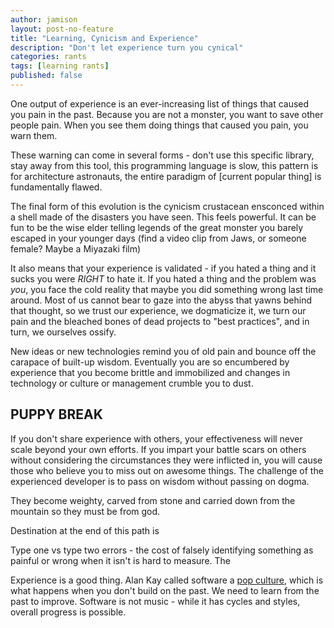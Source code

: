 ```yaml
---
author: jamison
layout: post-no-feature
title: "Learning, Cynicism and Experience"
description: "Don't let experience turn you cynical"
categories: rants
tags: [learning rants]
published: false
---
```


One output of experience is an ever-increasing list of things that caused you
pain in the past. Because you are not a monster, you want to save other people
pain. When you see them doing things that caused you pain, you warn them.

These warning can come in several forms - don't use this specific library, stay
away from this tool, this programming language is slow, this pattern is for
architecture astronauts, the entire paradigm of [current popular thing] is
fundamentally flawed.

The final form of this evolution is the cynicism crustacean ensconced within a
shell made of the disasters you have seen. This feels powerful. It can be fun
to be the wise elder telling legends of the great monster you barely escaped in
your younger days (find a video clip from Jaws, or someone female? Maybe a
Miyazaki film)

It also means that your experience is validated - if you hated a thing and it
sucks you were *RIGHT* to hate it. If you hated a thing and the problem was
*you*, you face the cold reality that maybe you did something wrong last time
around.  Most of us cannot bear to gaze into the abyss that yawns behind that
thought, so we trust our experience, we dogmaticize it, we turn our pain and
the bleached bones of dead projects to "best practices", and in turn, we
ourselves ossify.

New ideas or new technologies remind you of old pain and bounce off the
carapace of built-up wisdom. Eventually you are so encumbered by experience that
you become brittle and immobilized and changes in technology or culture or
management crumble you to dust.

## PUPPY BREAK

If you don't share experience with others, your effectiveness will never scale
beyond your own efforts. If you impart your battle scars on others without
considering the circumstances they were inflicted in, you will cause those who
believe you to miss out on awesome things. The challenge of the experienced
developer is to pass on wisdom without passing on dogma.



They become weighty, carved from stone and carried down from the mountain so
they must be from god.

Destination at the end of this path is

Type one vs type two errors - the cost of falsely identifying something as
painful or wrong when it isn't is hard to measure. The

Experience is a good thing. Alan Kay called software a [pop culture](http://queue.acm.org/detail.cfm?id=1039523),
which is what happens when you don't build on the past. We need to learn from
the past to improve. Software is not music - while it has cycles and styles,
overall progress is possible.
